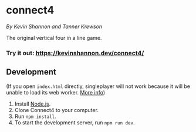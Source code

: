 # connect4
*By Kevin Shannon and Tanner Krewson*  

The original vertical four in a line game.

### Try it out: https://kevinshannon.dev/connect4/

## Development

(If you open `index.html` directly, singleplayer will not work because it will be unable to load its web worker. [More info](https://stackoverflow.com/questions/21408510/chrome-cant-load-web-worker))

1. Install [Node.js](https://nodejs.org/).
2. Clone Connect4 to your computer.
3. Run `npm install`.
4. To start the development server, run `npm run dev`.
